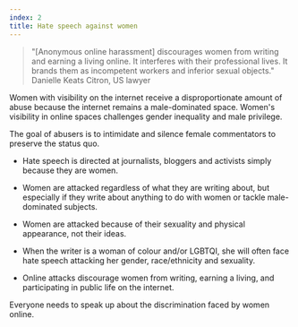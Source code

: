 ```yaml
---
index: 2
title: Hate speech against women
---
```

> "[Anonymous online harassment] discourages women from writing and earning a living online. It interferes with their professional lives. It brands them as incompetent workers and inferior sexual objects." Danielle Keats Citron, US lawyer 


Women with visibility on the internet receive a disproportionate amount of abuse because the internet remains a male-dominated space. Women's visibility in online spaces challenges gender inequality and male privilege.

The goal of abusers is to intimidate and silence female commentators to preserve the status quo.

*	Hate speech is directed at journalists, bloggers and activists simply because they are women. 

*	Women are attacked regardless of what they are writing about, but especially if they write about anything to do with women or tackle male-dominated subjects.

*	Women are attacked because of their sexuality and physical appearance, not their ideas. 

*	When the writer is a woman of colour and/or LGBTQI, she will often face hate speech attacking her gender, race/ethnicity and sexuality.

*	Online attacks discourage women from writing, earning a living, and participating in public life on the internet. 

Everyone needs to speak up about the discrimination faced by women online.